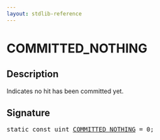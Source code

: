 ```yaml
---
layout: stdlib-reference
---
```


# COMMITTED_NOTHING

## Description

Indicates no hit has been committed yet.


## Signature
<pre>
<span class='code_keyword'>static</span> <span class='code_keyword'>const</span> <span class="code_keyword">uint</span> <a href="committed_nothing-012345678abcdefg.md" class="code_var">COMMITTED_NOTHING</a> = 0;
</pre>


<script>
// Fix .md links to .html when on ReadTheDocs
if (window.location.hostname.includes('readthedocs') || 
    window.location.hostname.includes('rtfd.io')) {
  document.addEventListener('DOMContentLoaded', function() {
    const links = document.querySelectorAll('a');
    links.forEach(link => {
      const href = link.getAttribute('href');
      if (href && href.includes('.md')) {
        // This regex will handle .md links with or without fragment identifiers or query parameters
        link.href = link.href.replace(/(.+)\.md(#[^?]*)?(\?.*)?$/, '$1.html$2$3');
      }
    });
  });
}
</script>
